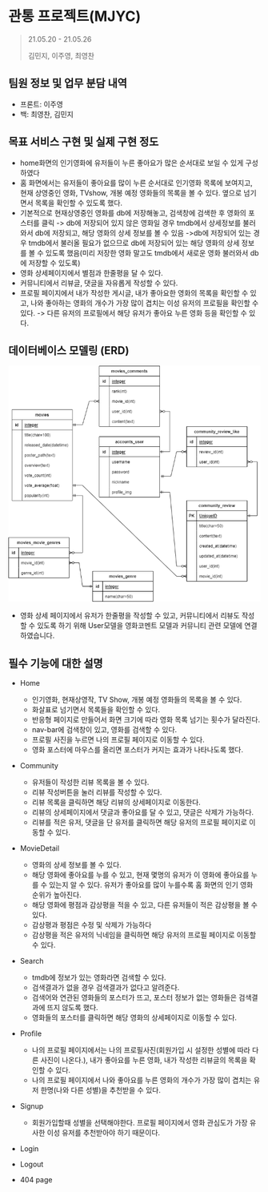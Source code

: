 # 관통 프로젝트(MJYC)

> 21.05.20 - 21.05.26
>
> 김민지, 이주영, 최영찬



## 팀원 정보 및 업무 분담 내역

- 프론트: 이주영
- 백: 최영찬, 김민지



## 목표 서비스 구현 및 실제 구현 정도

- home화면의 인기영화에 유저들이 누른 좋아요가 많은 순서대로 보일 수 있게 구성하였다
- 홈 화면에서는 유저들이 좋아요를 많이 누른 순서대로 인기영화 목록에 보여지고, 현재 상영중인 영화, TVshow, 개봉 예정 영화들의 목록을 볼 수 있다. 옆으로 넘기면서 목록을 확인할 수 있도록 했다.
- 기본적으로 현재상영중인 영화를 db에 저장해놓고, 검색창에 검색한 후 영화의 포스터를 클릭 -> db에 저장되어 있지 않은 영화일 경우 tmdb에서 상세정보를 불러와서 db에 저장되고, 해당 영화의 상세 정보를 볼 수 있음 ->db에 저장되어 있는 경우 tmdb에서 불러올 필요가 없으므로 db에 저장되어 있는 해당 영화의 상세 정보를 볼 수 있도록 했음(미리 저장한 영화 말고도 tmdb에서 새로운 영화 불러와서 db에 저장할 수 있도록)
- 영화 상세페이지에서 별점과 한줄평을 달 수 있다.
- 커뮤니티에서 리뷰글, 댓글을 자유롭게 작성할 수 있다.
- 프로필 페이지에서 내가 작성한 게시글, 내가 좋아요한 영화의 목록을 확인할 수 있고, 나와 좋아하는 영화의 개수가 가장 많이 겹치는 이성 유저의 프로필을 확인할 수 있다. -> 다른 유저의 프로필에서 해당 유저가 좋아요 누른 영화 등을 확인할 수 있다.



## 데이터베이스 모델링 (ERD)

![ERD_image](README.assets/ERD_image.png)

- 영화 상세 페이지에서 유저가 한줄평을 작성할 수 있고, 커뮤니티에서 리뷰도 작성할 수 있도록 하기 위해 User모델을 영화코멘트 모델과 커뮤니티 관련 모델에 연결하였습니다.



## 필수 기능에 대한 설명

- Home
  - 인기영화, 현재상영작, TV Show,  개봉 예정 영화들의 목록을 볼 수 있다.
  - 화살표로 넘기면서 목록들을 확인할 수 있다.
  - 반응형 페이지로 만들어서 화면 크기에 따라 영화 목록 넘기는 횟수가 달라진다.
  - nav-bar에 검색창이 있고, 영화를 검색할 수 있다.
  - 프로필 사진을 누르면 나의 프로필 페이지로 이동할 수 있다.
  - 영화 포스터에 마우스를 올리면 포스터가 커지는 효과가 나타나도록 했다.
- Community
  - 유저들이 작성한 리뷰 목록을 볼 수 있다.
  - 리뷰 작성버튼을 눌러 리뷰를 작성할 수 있다.
  - 리뷰 목록을 클릭하면 해당 리뷰의 상세페이지로 이동한다.
  - 리뷰의 상세페이지에서 댓글과 좋아요를 달 수 있고, 댓글은 삭제가 가능하다.
  - 리뷰를 적은 유저, 댓글을 단 유저를 클릭하면 해당 유저의 프로필 페이지로 이동할 수 있다.
- MovieDetail
  - 영화의 상세 정보를 볼 수 있다.
  - 해당 영화에 좋아요를 누를 수 있고, 현재 몇명의 유저가 이 영화에 좋아요를 누를 수 있는지 알 수 있다. 유저가 좋아요를 많이 누를수록 홈 화면의 인기 영화 순위가 높아진다.
  - 해당 영화에 평점과 감상평을 적을 수 있고, 다른 유저들이 적은 감상평을 볼 수 있다. 
  - 감상평과 평점은 수정 및 삭제가 가능하다
  - 감상평을 적은 유저의 닉네임을 클릭하면 해당 유저의 프로필 페이지로 이동할 수 있다.

- Search
  - tmdb에 정보가 있는 영화라면 검색할 수 있다.
  - 검색결과가 없을 경우 검색결과가 없다고 알려준다.
  - 검색어와 연관된 영화들의 포스터가 뜨고, 포스터 정보가 없는 영화들은 검색결과에 뜨지 않도록 했다.
  - 영화들의 포스터를 클릭하면 해당 영화의 상세페이지로 이동할 수 있다.

- Profile
  - 나의 프로필 페이지에서는 나의 프로필사진(회원가입 시 설정한 성별에 따라 다른 사진이 나온다.), 내가 좋아요를 누른 영화, 내가 작성한 리뷰글의 목록을 확인할 수 있다.
  - 나의 프로필 페이지에서 나와 좋아요를 누른 영화의 개수가 가장 많이 겹치는 유저 한명(나와 다른 성별)을 추천받을 수 있다.

- Signup
  - 회원가입할때 성별을 선택해야한다. 프로필 페이지에서 영화 관심도가 가장 유사한 이성 유저를 추천받아야 하기 때문이다.

- Login
- Logout
- 404 page
